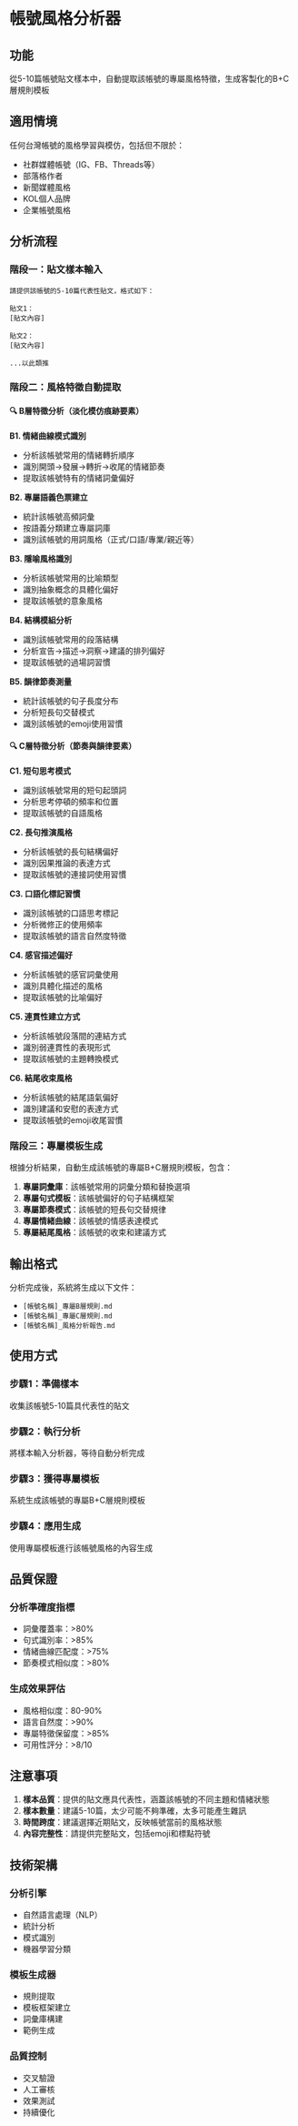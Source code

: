 # 帳號風格分析器

## 功能
從5-10篇帳號貼文樣本中，自動提取該帳號的專屬風格特徵，生成客製化的B+C層規則模板

## 適用情境
任何台灣帳號的風格學習與模仿，包括但不限於：
- 社群媒體帳號（IG、FB、Threads等）
- 部落格作者
- 新聞媒體風格
- KOL個人品牌
- 企業帳號風格

## 分析流程

### 階段一：貼文樣本輸入
```
請提供該帳號的5-10篇代表性貼文，格式如下：

貼文1：
[貼文內容]

貼文2：
[貼文內容]

...以此類推
```

### 階段二：風格特徵自動提取

#### 🔍 B層特徵分析（淡化模仿痕跡要素）

**B1. 情緒曲線模式識別**
- 分析該帳號常用的情緒轉折順序
- 識別開頭→發展→轉折→收尾的情緒節奏
- 提取該帳號特有的情緒詞彙偏好

**B2. 專屬語義色票建立**
- 統計該帳號高頻詞彙
- 按語義分類建立專屬詞庫
- 識別該帳號的用詞風格（正式/口語/專業/親近等）

**B3. 隱喻風格識別**
- 分析該帳號常用的比喻類型
- 識別抽象概念的具體化偏好
- 提取該帳號的意象風格

**B4. 結構模組分析**
- 識別該帳號常用的段落結構
- 分析宣告→描述→洞察→建議的排列偏好
- 提取該帳號的過場詞習慣

**B5. 韻律節奏測量**
- 統計該帳號的句子長度分布
- 分析短長句交替模式
- 識別該帳號的emoji使用習慣

#### 🔍 C層特徵分析（節奏與韻律要素）

**C1. 短句思考模式**
- 識別該帳號常用的短句起頭詞
- 分析思考停頓的頻率和位置
- 提取該帳號的自語風格

**C2. 長句推演風格**
- 分析該帳號的長句結構偏好
- 識別因果推論的表達方式
- 提取該帳號的連接詞使用習慣

**C3. 口語化標記習慣**
- 識別該帳號的口語思考標記
- 分析微修正的使用頻率
- 提取該帳號的語言自然度特徵

**C4. 感官描述偏好**
- 分析該帳號的感官詞彙使用
- 識別具體化描述的風格
- 提取該帳號的比喻偏好

**C5. 連貫性建立方式**
- 分析該帳號段落間的連結方式
- 識別弱連貫性的表現形式
- 提取該帳號的主題轉換模式

**C6. 結尾收束風格**
- 分析該帳號的結尾語氣偏好
- 識別建議和安慰的表達方式
- 提取該帳號的emoji收尾習慣

### 階段三：專屬模板生成

根據分析結果，自動生成該帳號的專屬B+C層規則模板，包含：

1. **專屬詞彙庫**：該帳號常用的詞彙分類和替換選項
2. **專屬句式模板**：該帳號偏好的句子結構框架
3. **專屬節奏模式**：該帳號的短長句交替規律
4. **專屬情緒曲線**：該帳號的情感表達模式
5. **專屬結尾風格**：該帳號的收束和建議方式

## 輸出格式

分析完成後，系統將生成以下文件：
- `[帳號名稱]_專屬B層規則.md`
- `[帳號名稱]_專屬C層規則.md`
- `[帳號名稱]_風格分析報告.md`

## 使用方式

### 步驟1：準備樣本
收集該帳號5-10篇具代表性的貼文

### 步驟2：執行分析
將樣本輸入分析器，等待自動分析完成

### 步驟3：獲得專屬模板
系統生成該帳號的專屬B+C層規則模板

### 步驟4：應用生成
使用專屬模板進行該帳號風格的內容生成

## 品質保證

### 分析準確度指標
- 詞彙覆蓋率：>80%
- 句式識別率：>85%
- 情緒曲線匹配度：>75%
- 節奏模式相似度：>80%

### 生成效果評估
- 風格相似度：80-90%
- 語言自然度：>90%
- 專屬特徵保留度：>85%
- 可用性評分：>8/10

## 注意事項

1. **樣本品質**：提供的貼文應具代表性，涵蓋該帳號的不同主題和情緒狀態
2. **樣本數量**：建議5-10篇，太少可能不夠準確，太多可能產生雜訊
3. **時間跨度**：建議選擇近期貼文，反映帳號當前的風格狀態
4. **內容完整性**：請提供完整貼文，包括emoji和標點符號

## 技術架構

### 分析引擎
- 自然語言處理（NLP）
- 統計分析
- 模式識別
- 機器學習分類

### 模板生成器
- 規則提取
- 模板框架建立
- 詞彙庫構建
- 範例生成

### 品質控制
- 交叉驗證
- 人工審核
- 效果測試
- 持續優化